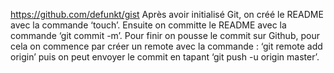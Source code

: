 https://github.com/defunkt/gist
Après avoir initialisé Git, on créé le README avec la commande ‘touch’.
Ensuite on committe le README avec la commande ‘git commit -m’.
Pour finir on pousse le commit sur Github, pour cela on commence par créer un remote avec la commande : ‘git remote add origin’ puis on peut envoyer le commit en tapant ‘git push -u origin master’.
